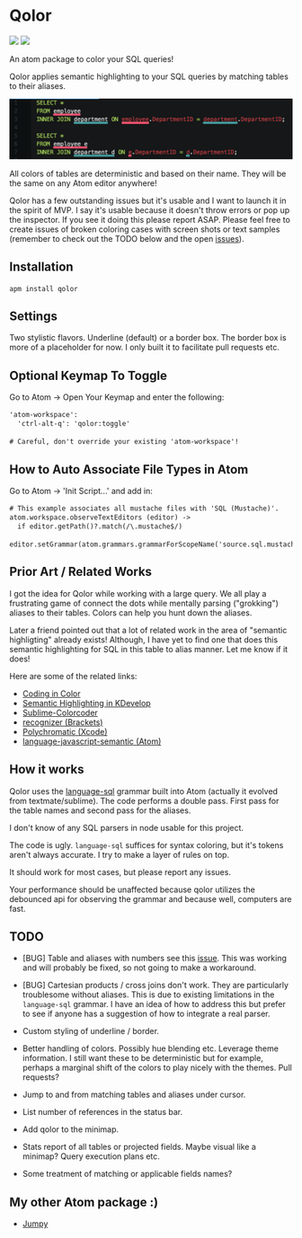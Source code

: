 # Qolor

![](https://img.shields.io/apm/dm/qolor.svg)
![](https://img.shields.io/apm/v/qolor.svg)

An atom package to color your SQL queries!

Qolor applies semantic highlighting to your SQL queries by matching tables to
their aliases.

![Qolor in action!](https://raw.githubusercontent.com/DavidLGoldberg/qolor/master/_images/qolor.png "Qolor - Semantic highlighting for SQL")

All colors of tables are deterministic and based on their name.
They will be the same on any Atom editor anywhere!

Qolor has a few outstanding issues but it's usable and I want to launch it in
the spirit of MVP.
I say it's usable because it doesn't throw errors or pop up the inspector.
If you see it doing this please report ASAP.
Please feel free to create issues of broken coloring cases with screen shots
or text samples (remember to check out the TODO below and the open
[issues](https://github.com/DavidLGoldberg/qolor/issues)).

## Installation

    apm install qolor

## Settings

Two stylistic flavors.  Underline (default) or a border box.
The border box is more of a placeholder for now.
I only built it to facilitate pull requests etc.

## Optional Keymap To Toggle

Go to Atom -> Open Your Keymap and enter the following:

    'atom-workspace':
      'ctrl-alt-q': 'qolor:toggle'

    # Careful, don't override your existing 'atom-workspace'!

## How to Auto Associate File Types in Atom

Go to Atom -> 'Init Script...' and add in:

    # This example associates all mustache files with 'SQL (Mustache)'.
    atom.workspace.observeTextEditors (editor) ->
      if editor.getPath()?.match(/\.mustache$/)
        editor.setGrammar(atom.grammars.grammarForScopeName('source.sql.mustache'))


## Prior Art / Related Works

I got the idea for Qolor while working with a large query.
We all play a frustrating game of connect the dots while mentally parsing ("grokking") aliases to their tables.  Colors can help you hunt down the aliases.

Later a friend pointed out that a lot of related work in the area of
"semantic highligting" already exists!
Although, I have yet to find one that does this semantic highlighting for SQL in this table to alias manner.
Let me know if it does!

Here are some of the related links:

*   [Coding in Color](https://medium.com/programming-ideas-tutorial-and-experience/coding-in-color-3a6db2743a1e)
*   [Semantic Highlighting in KDevelop](http://zwabel.wordpress.com/2009/01/08/c-ide-evolution-from-syntax-highlighting-to-semantic-highlighting/)
*   [Sublime-Colorcoder](https://github.com/vprimachenko/Sublime-Colorcoder)
*   [recognizer (Brackets)](https://github.com/equiet/recognizer)
*   [Polychromatic (Xcode)](https://github.com/kolinkrewinkel/Polychromatic)
*   [language-javascript-semantic (Atom)](https://atom.io/packages/language-javascript-semantic)

## How it works

Qolor uses the [language-sql](https://github.com/atom/language-sql)
grammar built into Atom (actually it evolved from textmate/sublime).
The code performs a double pass.
First pass for the table names and second pass for the aliases.

I don't know of any SQL parsers in node usable for this project.

The code is ugly.  `language-sql` suffices for syntax coloring, but it's tokens
aren't always accurate. I try to make a layer of rules on top.

It should work for most cases, but please report any issues.

Your performance should be unaffected because qolor utilizes the debounced api
for observing the grammar and because well, computers are fast.

## TODO

*   [BUG] Table and aliases with numbers see this [issue](https://github.com/atom/language-sql/issues/30).
This was working and will probably be fixed, so not going to make a workaround.

*   [BUG] Cartesian products / cross joins don't work.
They are particularly troublesome without aliases.  This is due to existing
limitations in the `language-sql` grammar.  I have an idea of how to address
this but prefer to see if anyone has a suggestion of how to integrate
a real parser.

*   Custom styling of underline / border.

*   Better handling of colors.  Possibly hue blending etc.  Leverage theme
information.  I still want these to be deterministic but for example,
perhaps a marginal shift of the colors to play nicely with the themes.
Pull requests?

*   Jump to and from matching tables and aliases under cursor.

*   List number of references in the status bar.

*   Add qolor to the minimap.

*   Stats report of all tables or projected fields.
Maybe visual like a minimap?  Query execution plans etc.

*   Some treatment of matching or applicable fields names?

## My other Atom package :)

*   [Jumpy](https://atom.io/packages/jumpy)

